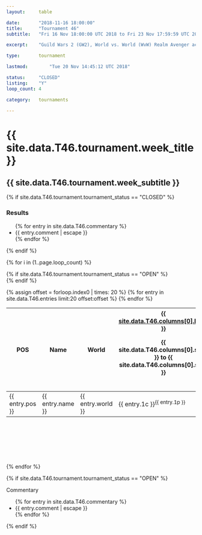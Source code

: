```yaml
---
layout:     table

date: 		"2018-11-16 18:00:00"
title: 		"Tournament 46"
subtitle: 	"Fri 16 Nov 18:00:00 UTC 2018 to Fri 23 Nov 17:59:59 UTC 2018"

excerpt:    "Guild Wars 2 (GW2), World vs. World (WvW) Realm Avenger achivement Tournament. \"Every Kill Counts\""

type:       tournament

lastmod: 		"Tue 20 Nov 14:45:12 UTC 2018"

status:     "CLOSED"
listing:    "Y"
loop_count: 4

category:   tournaments

---
```

<div class="table_header">
  <h1>{{ site.data.T46.tournament.week_title }}</h1>
  <h2>{{ site.data.T46.tournament.week_subtitle }}</h2>
</div>

{% if site.data.T46.tournament.tournament_status == "CLOSED" %} 
<div class="commentary">
  <h3>Results</h3>
  <ul>
    {% for entry in site.data.T46.commentary %}
    <li class="commentary_list">{{ entry.comment | escape }}</li>
    {% endfor %}
  </ul>
</div>
{% endif %}


{% for i in (1..page.loop_count) %}

{% if site.data.T46.tournament.tournament_status == "OPEN" %} 
<br>
{% endif %}

<table class="week_table">
  <colgroup>
    <col style="width:18px">
    <col style="width:55px">
    <col style="width:55px">
    <col style="width:14px">
    <col style="width:14px">
    <col style="width:14px">
    <col style="width:14px">
    <col style="width:14px">
    <col style="width:14px">
    <col style="width:14px">
    <col style="width:18px">
  </colgroup>
  <thead>
    <tr>
      <th>POS</th>
      <th class="AlignLeft">Name</th>
      <th class="AlignLeft">World</th>
      <th><div class="label"><a href="{{ site.data.T46.columns[0].url }}">{{ site.data.T46.columns[0].label }}</a><p class="onhover">{{ site.data.T46.columns[0].start }} to {{ site.data.T46.columns[0].stop }}</p></div>​</th>
      <th><div class="label"><a href="{{ site.data.T46.columns[1].url }}">{{ site.data.T46.columns[1].label }}</a><p class="onhover">{{ site.data.T46.columns[1].start }} to {{ site.data.T46.columns[1].stop }}</p></div>​</th>
      <th><div class="label"><a href="{{ site.data.T46.columns[2].url }}">{{ site.data.T46.columns[2].label }}</a><p class="onhover">{{ site.data.T46.columns[2].start }} to {{ site.data.T46.columns[2].stop }}</p></div>​</th>
      <th><div class="label"><a href="{{ site.data.T46.columns[3].url }}">{{ site.data.T46.columns[3].label }}</a><p class="onhover">{{ site.data.T46.columns[3].start }} to {{ site.data.T46.columns[3].stop }}</p></div>​</th>
      <th><div class="label"><a href="{{ site.data.T46.columns[4].url }}">{{ site.data.T46.columns[4].label }}</a><p class="onhover">{{ site.data.T46.columns[4].start }} to {{ site.data.T46.columns[4].stop }}</p></div>​</th>
      <th><div class="label"><a href="{{ site.data.T46.columns[5].url }}">{{ site.data.T46.columns[5].label }}</a><p class="onhover">{{ site.data.T46.columns[5].start }} to {{ site.data.T46.columns[5].stop }}</p></div>​</th>
      <th><div class="label"><a href="{{ site.data.T46.columns[6].url }}">{{ site.data.T46.columns[6].label }}</a><p class="onhover">{{ site.data.T46.columns[6].start }} to {{ site.data.T46.columns[6].stop }}</p></div>​</th>
      <th>Total</th>
    </tr>
  </thead>
  {% assign offset = forloop.index0 | times: 20 %}
  <tbody>
    {% for entry in site.data.T46.entries limit:20 offset:offset %}
      <tr>
        <td class="pl{{ entry.pos }}">{{ entry.pos }}</td>
        <td class="AlignLeft">{{ entry.name }}</td>
        <td class="AlignLeft">{{ entry.world }}</td>
        <td class="pl{{ entry.1p }}">{{ entry.1c }}<sup>{{ entry.1p }}</sup></td>
        <td class="pl{{ entry.2p }}">{{ entry.2c }}<sup>{{ entry.2p }}</sup></td>
        <td class="pl{{ entry.3p }}">{{ entry.3c }}<sup>{{ entry.3p }}</sup></td>
        <td class="pl{{ entry.4p }}">{{ entry.4c }}<sup>{{ entry.4p }}</sup></td>
        <td class="pl{{ entry.5p }}">{{ entry.5c }}<sup>{{ entry.5p }}</sup></td>
        <td class="pl{{ entry.6p }}">{{ entry.6c }}<sup>{{ entry.6p }}</sup></td>
        <td class="pl{{ entry.7p }}">{{ entry.7c }}<sup>{{ entry.7p }}</sup></td>
        <td>{{ entry.total }}</td>
      </tr>
    {% endfor %}  
  </tbody>
</table>
<div class="leaderboard">
  <script async src="//pagead2.googlesyndication.com/pagead/js/adsbygoogle.js"></script>
  <!-- 728x90 -->
  <ins class="adsbygoogle"
       style="display:inline-block;width:728px;height:90px"
       data-ad-client="ca-pub-3274917281288240"
       data-ad-slot="3870538733"></ins>
  <script>
  (adsbygoogle = window.adsbygoogle || []).push({});
  </script>  
</div>
<br />
{% endfor %}

{% if site.data.T46.tournament.tournament_status == "OPEN" %} 
<div class="commentary">
  <span class="commentary_title">Commentary</span>
  <ul>
    {% for entry in site.data.T46.commentary %}
    <li class="commentary_list">{{ entry.comment | escape }}</li>
    {% endfor %}
  </ul>
</div>
{% endif %}




